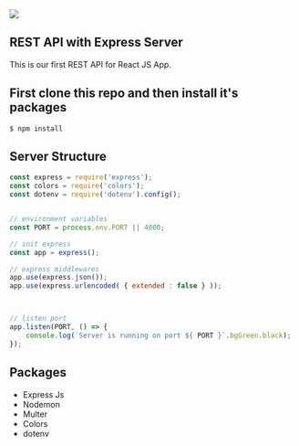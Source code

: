 <img src="https://encrypted-tbn0.gstatic.com/images?q=tbn:ANd9GcSU9Y_hsyTH32-gVSaTWwZuttmiHIi612T9Rg&usqp=CAU">

## REST API with Express Server

This is our first REST API for React JS App.

## First clone this repo and then install it's packages

```console
$ npm install
```

## Server Structure

```js
const express = require('express');
const colors = require('colors');
const dotenv = require('dotenv').config();


// environment variables
const PORT = process.env.PORT || 4000;

// init express
const app = express();

// express middlewares
app.use(express.json());
app.use(express.urlencoded( { extended : false } ));



// listen port
app.listen(PORT, () => {
    console.log(`Server is running on port ${ PORT }`.bgGreen.black);
});
```

## Packages

* Express Js
* Nodemon
* Multer
* Colors
* dotenv

